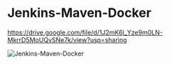 # Jenkins-Maven-Docker

https://drive.google.com/file/d/1J2mK6l_Yze9m0LN-MkrrD5MoUQvSNe7k/view?usp=sharing

![Jenkins-Maven-Docker](https://github.com/VardhanLearn/Jenkins-Maven-Docker/assets/87961252/b63ec60c-671c-45b7-adfc-d03454b25089)
